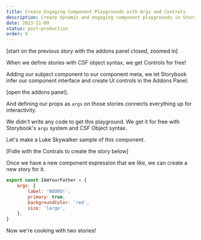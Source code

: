 ```yaml
---
title: Create Engaging Component Playgrounds with Args and Controls
description: Create dynamic and engaging component playgrounds in Storybook with Args and Controls. Learn how these powerful tools create an engaging and interactive documentation experience.
date: 2023-11-09
status: post-production
order: 9
---
```


[start on the previous story with the addons panel closed, zoomed in]

When we define stories with CSF object syntax, we get Controls for free!

Adding our subject component to our component meta, we let Storybook infer our component interface and create UI controls in the Addons Panel.

[open the addons panel].

And defining our props as `args` on those stories connects everything up for interactivity.

We didn't write any code to get this playground.
We get it for free with Storybook's `args` system and CSF Object syntax.

Let's make a Luke Skywalker sample of this component.

[Fidle with the Contrals to create the story below]

Once we have a new component expression that we like, we can create a new story for it.

```js
export const IAmYourFather = {
	args: {
		label: 'NOOOO!',
		primary: true,
		backgroundColor: 'red',
		size: 'large',
	},
}
```

Now we're cooking with two stories!
